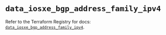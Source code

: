 # `data_iosxe_bgp_address_family_ipv4`

Refer to the Terraform Registry for docs: [`data_iosxe_bgp_address_family_ipv4`](https://registry.terraform.io/providers/ciscodevnet/iosxe/0.9.3/docs/data-sources/bgp_address_family_ipv4).
